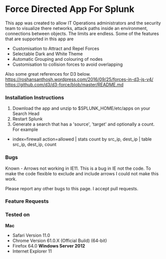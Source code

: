 # Force Directed App For Splunk #
This app was created to allow IT Operations administrators and the security team to visualize there networks, attack paths inside an environment, connections between objects.  The limits are endless.  Some of the features that are supported in this app are

- Customisation to Attract and Repel Forces
- Selectable Dark and White Theme
- Automatic Grouping and colouring of nodes
- Customisation to collision forces to avoid overlapping

Also some great references for D3 below.
https://roshansanthosh.wordpress.com/2016/09/25/forces-in-d3-js-v4/
https://github.com/d3/d3-force/blob/master/README.md

### Installation Instructions

1. Download the app and unzip to $SPLUNK_HOME/etc/apps on your Search Head
2. Restart Splunk
3. Generate a search that has a 'source', 'target' and optionally a count. For example

- index=firewall action=allowed | stats count by src_ip, dest_ip | table src_ip, dest_ip, count

### Bugs
Known - Arrows not working in IE11.  This is a bug in IE not the code.  To make the code flexible to exclude and include arrows I could not make this work.

Please report any other bugs to this page.  I accept pull requests.

### Feature Requests


### Tested on
**Mac**
- Safari Version 11.0 
- Chrome Version 61.0.X (Official Build) (64-bit)
- Firefox 64.0
**Windows Server 2012**
- Internet Explorer 11
